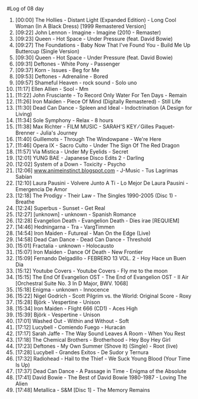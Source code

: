 #Log of 08 day

1. [00:00] The Hollies - Distant Light (Expanded Edition) - Long Cool Woman (In A Black Dress) [1999 Remastered Version]
1. [09:22] John Lennon - Imagine - Imagine (2010 - Remaster)
1. [09:23] Queen - Hot Space - Under Pressure (feat. David Bowie)
1. [09:27] The Foundations - Baby Now That I've Found You - Build Me Up Buttercup (Single Version)
1. [09:30] Queen - Hot Space - Under Pressure (feat. David Bowie)
1. [09:31] Deftones - White Pony - Passenger
1. [09:37] Korn - Issues - Beg for Me
1. [09:53] Deftones - Adrenaline - Bored
1. [09:57] Shameful Heaven - rock sound - Solo uno
1. [11:17] Ellen Allien - Sool - Mm
1. [11:22] John Frusciante - To Record Only Water For Ten Days - Remain
1. [11:26] Iron Maiden - Piece Of Mind (Digitally Remastered) - Still Life
1. [11:30] Dead Can Dance - Spleen and Ideal - Indoctrination (A Design for Living)
1. [11:34] Sole Symphony - Relax - 8 hours
1. [11:38] Max Richter - FILM MUSIC - SARAH'S KEY ⁄ Gilles Paquet-Brenner - Julia's Journey
1. [11:40] Guillemots - Through The Windowpane - We're Here
1. [11:46] Opera IX - Sacro Culto - Under The Sign Of The Red Dragon
1. [11:57] Via Mistica - Under My Eyelids - Secret
1. [12:01] YUNG BAE - Japanese Disco Edits 2 - Darling
1. [12:02] System of a Down - Toxicity - Psycho
1. [12:06] www.animeinstinct.blogspot.com - J-Music - Tus Lagrimas Sabían
1. [12:10] Laura Pausini - Volvere Junto A Ti - Lo Mejor De Laura Pausini - Emergencia De Amor
1. [12:18] The Prodigy - Their Law - The Singles 1990-2005 (Disc 1) - Breathe
1. [12:24] Superbus - Sunset - Get Real
1. [12:27] [unknown] - unknown - Spanish Romance
1. [12:28] Evangelion Death - Evangelion Death - Dies irae [REQUIEM]
1. [14:46] Hedningarna - Tra - VargTimmen
1. [14:54] Iron Maiden - Futureal - Man On the Edge (Live)
1. [14:58] Dead Can Dance - Dead Can Dance - Threshold
1. [15:01] Fractalia - unknown - Holocausto
1. [15:07] Iron Maiden - Dance Of Death - New Frontier
1. [15:09] Fernando Delgadillo - FEBRERO 13 VOL. 2 - Hoy Hace un Buen Dia
1. [15:12] Youtube Covers - Youtube Covers - Fly me to the moon
1. [15:15] The End Of Evangelion OST - The End of Evangelion OST - II Air [Orchestral Suite No. 3 In D Major, BWV. 1068]
1. [15:18] Enigma - unknown - Innocence
1. [15:22] Nigel Godrich - Scott Pilgrim vs. the World: Original Score - Roxy
1. [15:28] Björk - Vespertine - Unison
1. [15:34] Iron Maiden - Flight 666 (CD1) - Aces High
1. [15:39] Björk - Vespertine - Unison
1. [17:01] Washed Out - Within and Without - Soft
1. [17:12] Lucybell - Comiendo Fuego - Huracán
1. [17:17] Sarah Jaffe - The Way Sound Leaves A Room - When You Rest
1. [17:18] The Chemical Brothers - Brotherhood - Hey Boy Hey Girl
1. [17:23] Deftones - My Own Summer (Shove It) (Single) - Root (live)
1. [17:28] Lucybell - Grandes Exitos - De Sudor y Ternura
1. [17:32] Radiohead - Hail to the Thief - We Suck Young Blood (Your Time Is Up)
1. [17:37] Dead Can Dance - A Passage in Time - Enigma of the Absolute
1. [17:41] David Bowie - The Best of David Bowie 1980-1987 - Loving The Alien
1. [17:48] Metallica - S&M [Disc 1] - The Memory Remains
